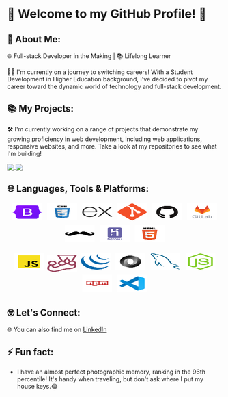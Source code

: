 
# 👋 Welcome to my GitHub Profile! 🚀

🌟 About Me:
------------------
 🌐 Full-stack Developer in the Making | 📚 Lifelong Learner

👨‍💻  I'm currently on a journey to switching careers! With a Student Development in Higher Education background, I've decided to pivot my career toward the dynamic world of technology and full-stack development.

📚 My Projects:
------------------
🛠️ I'm currently working on a range of projects that demonstrate my growing proficiency in web development, including web applications, responsive websites, and more. Take a look at my repositories to see what I'm building!

<a href="https://github.com/sthogue">
  <img height=200 align="center" src="https://github-readme-stats.vercel.app/api?username=sthogue&rank_icon=github" />
</a>
<a href="https://github.com/sthogue">
  <img height=200 align="center" src="https://github-readme-stats.vercel.app/api/top-langs?username=sthogue&layout=compact&langs_count=8" />
</a>

🌐 Languages, Tools & Platforms:
------------------

<p align="center">
	<img title="Bootstrap" alt="Bootstrap" src="https://raw.githubusercontent.com/sthogue/sthogue/main/img/bootstrap-original.svg" width="70" height="40" style="vertical-align:down; margin:4px"/>
	<img title="CSS" alt="CSS" src="https://raw.githubusercontent.com/sthogue/sthogue/main/img/css.svg" width="70" height="40" style="vertical-align:down; margin:4px"/>
	<img title="Express" alt="Express" src="https://raw.githubusercontent.com/sthogue/sthogue/main/img/express.svg" width="70" height="40" style="vertical-align:down; margin:4px"/>
	<img title="GIT" alt="GIT" src="https://raw.githubusercontent.com/sthogue/sthogue/main/img/git-original.svg" width="70" height="40" style="vertical-align:down; margin:4px"/>
	<img title="GitHub" alt="GitHub" src="https://raw.githubusercontent.com/sthogue/sthogue/main/img/github.svg" width="70" height="40" style="vertical-align:down; margin:4px"/>
	<img title="GitLab" alt="GitLab" src="https://raw.githubusercontent.com/sthogue/sthogue/main/img/gitlab.svg" width="70" height="40" style="vertical-align:down; margin:4px"/>
	<img title="Handlebars" alt="Handlebars" src="https://raw.githubusercontent.com/sthogue/sthogue/main/img/handlebars-original.svg" width="70" height="40" style="vertical-align:down; margin:4px"/>
	<img title="Heroku" alt="Heroku" src="https://raw.githubusercontent.com/sthogue/sthogue/main/img/heroku.svg" width="70" height="40" style="vertical-align:down; margin:4px"/>
	<img title="HTML" alt="HTML" src="https://raw.githubusercontent.com/sthogue/sthogue/main/img/html.svg" width="70" height="40" style="vertical-align:down; margin:4px"/>
</p>
<p align="center">
	<img title="Javascript" alt="Javascript" src="https://raw.githubusercontent.com/sthogue/sthogue/main/img/javascript.svg" width="70" height="40" style="vertical-align:down; margin:4px"/>
	<img title="Jest" alt="Jest" src="https://raw.githubusercontent.com/sthogue/sthogue/main/img/jest-plain.svg" width="70" height="40" />
	<img title="Jquery" alt="Jquery" src="https://raw.githubusercontent.com/sthogue/sthogue/main/img/jquery-original.svg" width="70" height="40" style="vertical-align:down; margin:4px"/>	
	<img title="JSON" alt="JSON" src="https://raw.githubusercontent.com/sthogue/sthogue/main/img/json.svg" width="70" height="40" style="vertical-align:down; margin:4px"/>
    <img title="MySQL" alt="MySQL" src="https://raw.githubusercontent.com/sthogue/sthogue/main/img/mysql-original.svg" width="70" height="40" style="vertical-align:down; margin:4px"/>
    <img title="NodeJS" alt="NodeJS" src="https://raw.githubusercontent.com/sthogue/sthogue/main/img/nodejs-original.svg" width="70" height="40" style="vertical-align:down; margin:4px"/>
    <img title="NPM" alt="NPM" src="https://raw.githubusercontent.com/sthogue/sthogue/main/img/npm.svg" width="70" height="40" style="vertical-align:down; margin:4px">
    <img title="VSCode" alt="VSCode" src="https://raw.githubusercontent.com/sthogue/sthogue/main/img/vscode.svg" width="70" height="40" style="vertical-align:down; margin:4px"/>
</p>

🤓 Let's Connect:
------------------

🌐 You can also find me on [LinkedIn](https://www.linkedin.com/in/stephenmhogue/)

⚡ Fun fact:
------------------
- I have an almost perfect photographic memory, ranking in the 96th percentile! It's handy when traveling, but don't ask where I put my house keys.😂
